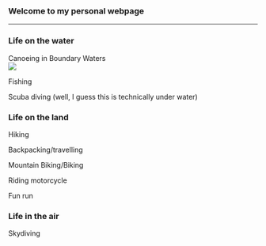 ### Welcome to my personal webpage

---

### Life on the water
Canoeing in Boundary Waters <br>
<img src="Canoe 1.jpg?raw=true"/>

Fishing


Scuba diving (well, I guess this is technically under water)

### Life on the land
Hiking


Backpacking/travelling


Mountain Biking/Biking


Riding motorcycle


Fun run


### Life in the air
Skydiving

